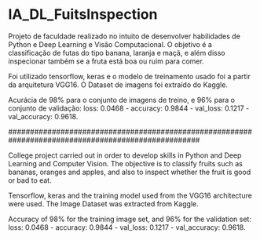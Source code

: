 # IA_DL_FuitsInspection

Projeto de faculdade realizado no intuito de desenvolver habilidades de Python e Deep Learning e Visão Computacional.
O objetivo é a classificação de futas do tipo banana, laranja e maçã, e além disso inspecionar também se a fruta está boa ou ruim para comer.

Foi utilizado tensorflow, keras e o modelo de treinamento usado foi a partir da arquitetura VGG16.
O Dataset de imagens foi extraído do Kaggle.

Acurácia de 98% para o conjunto de imagens de treino, e 96% para o conjunto de validação: loss: 0.0468 - accuracy: 0.9844 - val_loss: 0.1217 - val_accuracy: 0.9618.



####################################################################################################



College project carried out in order to develop skills in Python and Deep Learning and Computer Vision.
The objective is to classify fruits such as bananas, oranges and apples, and also to inspect whether the fruit is good or bad to eat.

Tensorflow, keras and the training model used from the VGG16 architecture were used.
The Image Dataset was extracted from Kaggle.

Accuracy of 98% for the training image set, and 96% for the validation set: loss: 0.0468 - accuracy: 0.9844 - val_loss: 0.1217 - val_accuracy: 0.9618.
